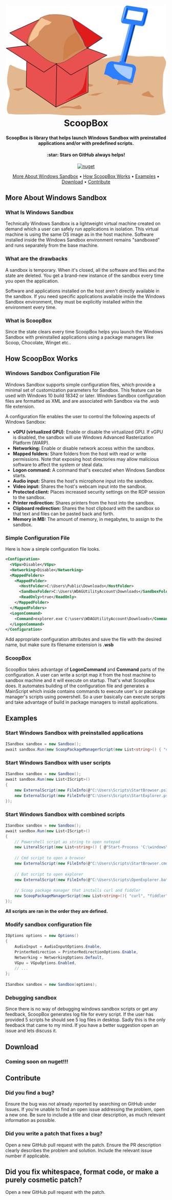 <h1 align="center">
  <br>
  <img width="500" alt="scoopBoxLogo" src="assets/Logo.png">
  <br>
  ScoopBox
  <br>
</h1>

<h4 align="center">ScoopBox is library that helps launch Windows Sandbox with preinstalled applications and/or with predefined scripts.</h4>
<h4 align="center">:star: Stars on GitHub always helps!</h4>

<p align="center">
  <a href="">
    <img src="https://img.shields.io/badge/nuget-scoopbox-green" alt="nuget">
  </a>
</p>

<p align="center">
  <a href="#more-about-windows-sandbox">More About Windows Sandbox</a> •
  <a href="#how-scoopbox-works">How ScoopBox Works</a> •
  <a href="#examples">Examples</a> •
  <a href="#download">Download</a> •
  <a href="#contribute">Contribute</a>
</p>

## More About Windows Sandbox

### What Is Windows Sandbox
Technically Windows Sandbox is a lightweight virtual machine created on demand which a user can safely run applications in isolation. This virtual machine is using the same OS image as in the host machine. Software installed inside the Windows Sandbox environment remains "sandboxed" and runs separately from the base machine.

### What are the drawbacks
A sandbox is temporary. When it's closed, all the software and files and the state are deleted. You get a brand-new instance of the sandbox every time you open the application.

Software and applications installed on the host aren't directly available in the sandbox. If you need specific applications available inside the Windows Sandbox environment, they must be explicitly installed within the environment every time.

### What is ScoopBox
Since the state clears every time ScoopBox helps you launch the Windows Sandbox with preinstalled applications using a package managers like Scoop, Chocolate, Winget etc..

## How ScoopBox Works

### Windows Sandbox Configuration File
Windows Sandbox supports simple configuration files, which provide a minimal set of customization parameters for Sandbox. This feature can be used with Windows 10 build 18342 or later. Windows Sandbox configuration files are formatted as XML and are associated with Sandbox via the .wsb file extension.

A configuration file enables the user to control the following aspects of Windows Sandbox:

* **vGPU (virtualized GPU)**: Enable or disable the virtualized GPU. If vGPU is disabled, the sandbox will use Windows Advanced Rasterization Platform (WARP).
* **Networking:** Enable or disable network access within the sandbox.
* **Mapped folders:** Share folders from the host with read or write permissions. Note that exposing host directories may allow malicious software to affect the system or steal data.
* **Logon command:** A command that's executed when Windows Sandbox starts.
* **Audio input:** Shares the host's microphone input into the sandbox.
* **Video input:** Shares the host's webcam input into the sandbox.
* **Protected client:** Places increased security settings on the RDP session to the sandbox.
* **Printer redirection:** Shares printers from the host into the sandbox.
* **Clipboard redirection:** Shares the host clipboard with the sandbox so that text and files can be pasted back and forth.
* **Memory in MB:** The amount of memory, in megabytes, to assign to the sandbox.

### Simple Configuration File
Here is how a simple configuration file looks.
```xml 
<Configuration>
  <VGpu>Disable</VGpu>
  <Networking>Disable</Networking>
  <MappedFolders>
    <MappedFolder>
      <HostFolder>C:\Users\Public\Downloads</HostFolder>
      <SandboxFolder>C:\Users\WDAGUtilityAccount\Downloads</SandboxFolder>
      <ReadOnly>true</ReadOnly>
    </MappedFolder>
  </MappedFolders>
  <LogonCommand>
    <Command>explorer.exe C:\users\WDAGUtilityAccount\Downloads</Command>
  </LogonCommand>
</Configuration>
```
Add appropriate configuration attributes and save the file with the desired name, but make sure its filename extension is **.wsb**

### ScoopBox
ScoopBox takes advantage of **LogonCommand** and **Command** parts of the configuration. A user can write a script map it from the host machine to sandbox machine and it will execute on startup.
That's what ScoopBox does. It automates building of the configuration file and generates a MainScript which inside contains commands to execute user's or pacakage manager's scripts using powershell. So a user basically can execute scripts and take advantage of build in package managers to install applications.

## Examples

### Start Windows Sandbox with preinstalled applications

```csharp
ISandbox sandbox = new Sandbox();
await sandbox.Run(new ScoopPackageManagerScript(new List<string>() { "curl", "fiddler", "vscode" }));
```

### Start Windows Sandbox with user scripts

```csharp
ISandbox sandbox = new Sandbox();
await sandbox.Run(new List<IScript>()
{
    new ExternalScript(new FileInfo(@"C:\Users\Scripts\StartBrowser.ps1"), new PowershellTranslator()),
    new ExternalScript(new FileInfo(@"C:\Users\Scripts\StartExplorer.ps1"), new PowershellTranslator()),
});
```
### Start Windows Sandbox with combined scripts

```csharp
ISandbox sandbox = new Sandbox();
await sandbox.Run(new List<IScript>()
{
    // Powershell script as string to open notepad
    new LiteralScript(new List<string>() { @"Start-Process 'C:\windows\system32\notepad.exe'" }, new PowershellTranslator()),

    // Cmd script to open a browser
    new ExternalScript(new FileInfo(@"C:\Users\Scripts\StartBrowser.cmd"), new CmdTranslator()),

    // Bat script to open explorer
    new ExternalScript(new FileInfo(@"C:\Users\Scripts\OpenExplorer.bat"), new BatTranslator()),

    // Scoop package manager that installs curl and fiddler
    new ScoopPackageManagerScript(new List<string>(){ "curl", "fiddler" }),
});
```
**All scripts are ran in the order they are defined.**

### Modify sandbox configuration file

```csharp
IOptions options = new Options()
{
    AudioInput = AudioInputOptions.Enable,
    PrinterRedirection = PrinterRedirectionOptions.Enable,
    Networking = NetworkingOptions.Default,
    VGpu = VGpuOptions.Enabled,
    // ...
};

ISandbox sandbox = new Sandbox(options);
```
### Debugging sandbox

Since there is no way of debugging windows sandbox scripts or get any feedback, ScoopBox generates log file for every script. If the user has provided 5 scripts he should see 5 log files in desktop. Sadly this is the only feedback that came to my mind. If you have a better suggestion open an issue and lets discuss it.

## Download

### Coming soon on nuget!!!

## Contribute

### Did you find a bug?

Ensure the bug was not already reported by searching on GitHub under Issues.
If you're unable to find an open issue addressing the problem, open a new one. Be sure to include a title and clear description, as much relevant information as possible.

### Did you write a patch that fixes a bug?

Open a new GitHub pull request with the patch.
Ensure the PR description clearly describes the problem and solution. Include the relevant issue number if applicable.

## Did you fix whitespace, format code, or make a purely cosmetic patch?
Open a new GitHub pull request with the patch.
